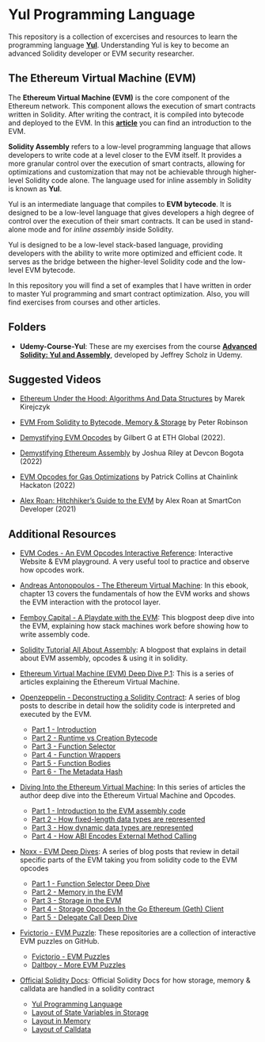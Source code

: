 # Yul Programming Language
This repository is a collection of excercises and resources to learn the programming language [**Yul**](https://docs.soliditylang.org/en/latest/). Understanding Yul is key to become an advanced Solidity developer or EVM security researcher.

## The Ethereum Virtual Machine (EVM)
The **Ethereum Virtual Machine (EVM)** is the core component of the Ethereum network. This component allows the execution of smart contracts written in Solidity. After writing the contract, it is compiled into bytecode and deployed to the EVM. In this [**article**](https://medium.com/coinsbench/ethereum-virtual-machine-evm-deep-dive-part-i-7dd6fe7b2f44?sk=ecde25a77594f0a99366c23bc79aaa3c) you can find an introduction to the EVM.

**Solidity Assembly** refers to a low-level programming language that allows developers to write code at a level closer to the EVM itself. It provides a more granular control over the execution of smart contracts, allowing for optimizations and customization that may not be achievable through higher-level Solidity code alone. The language used for inline assembly in Solidity is known as **Yul**. 

Yul is an intermediate language that compiles to **EVM bytecode**. It is designed to be a low-level language that gives developers a high degree of control over the execution of their smart contracts. It can be used in stand-alone mode and for *inline assembly* inside Solidity.

Yul is designed to be a low-level stack-based language, providing developers with the ability to write more optimized and efficient code. It serves as the bridge between the higher-level Solidity code and the low-level EVM bytecode.

In this repository you will find a set of examples that I have written in order to master Yul programming and smart contract optimization. Also, you will find exercises from courses and other articles.

## Folders
* **Udemy-Course-Yul**: These are my exercises from the course  [**Advanced Solidity: Yul and Assembly**](https://www.udemy.com/course/advanced-solidity-yul-and-assembly/), developed by Jeffrey Scholz in Udemy.

## Suggested Videos

- [Ethereum Under the Hood: Algorithms And Data Structures](https://www.youtube.com/watch?v=OxofT39TJgg) by Marek Kirejczyk

- [EVM From Solidity to Bytecode, Memory & Storage](https://www.youtube.com/watch?v=RxL_1AfV7N4&t=2s) by Peter Robinson

- [Demystifying EVM Opcodes](https://youtu.be/_tcyI_lNvo0?si=kxPFtKlVGAEb4HbT) by Gilbert G at ETH Global (2022).

- [Demystifying Ethereum Assembly](https://youtu.be/btDOvn8pLkA?si=fXKHMC_DIhmqZLok) by Joshua Riley at Devcon Bogota (2022)

- [EVM Opcodes for Gas Optimizations](https://www.youtube.com/live/M8_4THWJkHQ?si=uKYpXOf1BIkQt1qe) by Patrick Collins at Chainlink Hackaton (2022)

- [Alex Roan: Hitchhiker’s Guide to the EVM](https://youtu.be/zgukojxyHKc?si=2y5xectQ8U0bLCk0) by Alex Roan at SmartCon Developer (2021)

## Additional Resources

+ [EVM Codes - An EVM Opcodes Interactive Reference](https://www.evm.codes/): Interactive Website & EVM playground. A very useful tool to practice and observe how opcodes work.

+ [Andreas Antonopoulos - The Ethereum Virtual Machine](https://github.com/ethereumbook/ethereumbook/blob/develop/13evm.asciidoc): In this ebook, chapter 13 covers the fundamentals of how the EVM works and shows the EVM interaction with the protocol layer.

+ [Femboy Capital - A Playdate with the EVM](https://femboy.capital/evm-pt1): This blogpost deep dive into the EVM, explaining how stack machines work before showing how to write assembly code.

+ [Solidity Tutorial All About Assembly](https://jeancvllr.medium.com/solidity-tutorial-all-about-assembly-5acdfefde05c): A blogpost that explains in detail about EVM assembly, opcodes & using it in solidity.

+ [Ethereum Virtual Machine (EVM) Deep Dive P.1](https://medium.com/coinsbench/ethereum-virtual-machine-evm-deep-dive-part-i-7dd6fe7b2f44?sk=ecde25a77594f0a99366c23bc79aaa3c): This is a series of articles explaining the Ethereum Virtual Machine.

+ [Openzeppelin - Deconstructing a Solidity Contract](https://openzeppelin.com/): A series of blog posts to describe in detail how the solidity code is interpreted and executed by the EVM.
  - [Part 1 - Introduction](https://blog.openzeppelin.com/deconstructing-a-solidity-contract-part-i-introduction-832efd2d7737/)
  - [Part 2 - Runtime vs Creation Bytecode](https://blog.zeppelin.solutions/deconstructing-a-solidity-contract-part-ii-creation-vs-runtime-6b9d60ecb44c)
  - [Part 3 - Function Selector](https://blog.zeppelin.solutions/deconstructing-a-solidity-contract-part-iii-the-function-selector-6a9b6886ea49)
  - [Part 4 - Function Wrappers](https://blog.zeppelin.solutions/deconstructing-a-solidity-contract-part-iv-function-wrappers-d8e46672b0ed)
  - [Part 5 - Function Bodies](https://blog.zeppelin.solutions/deconstructing-a-solidity-contract-part-v-function-bodies-2d19d4bef8be)
  - [Part 6 - The Metadata Hash](https://blog.zeppelin.solutions/deconstructing-a-solidity-contract-part-vi-the-swarm-hash-70f069e22aef)

+ [Diving Into the Ethereum Virtual Machine](https://medium.com/@hayeah/diving-into-the-ethereum-vm-6e8d5d2f3c30): In this series of articles the author deep dive into the Ethereum Virtual Machine and Opcodes.
  - [Part 1 - Introduction to the EVM assembly code](https://medium.com/@hayeah/diving-into-the-ethereum-vm-6e8d5d2f3c30)
  - [Part 2 - How fixed-length data types are represented](https://medium.com/@hayeah/diving-into-the-ethereum-vm-part-2-storage-layout-bc5349cb11b7)
  - [Part 3 - How dynamic data types are represented](https://medium.com/@hayeah/diving-into-the-ethereum-vm-the-hidden-costs-of-arrays-28e119f04a9b)
  - [Part 4 - How ABI Encodes External Method Calling](https://medium.com/@hayeah/how-to-decipher-a-smart-contract-method-call-8ee980311603)

+ [Noxx - EVM Deep Dives](https://noxx.substack.com/p/evm-deep-dives-the-path-to-shadowy?s=r): A series of blog posts that review in detail specific parts of the EVM taking you from solidity code to the EVM opcodes
 
  - [Part 1 - Function Selector Deep Dive](https://noxx.substack.com/p/evm-deep-dives-the-path-to-shadowy?s=r)
  - [Part 2 - Memory in the EVM](https://noxx.substack.com/p/evm-deep-dives-the-path-to-shadowy-d6b?s=r)
  - [Part 3 - Storage in the EVM](https://noxx.substack.com/p/evm-deep-dives-the-path-to-shadowy-3ea?s=r)
  - [Part 4 - Storage Opcodes In the Go Ethereum (Geth) Client](https://noxx.substack.com/p/evm-deep-dives-the-path-to-shadowy-5a5?utm_source=%2Fprofile%2F80455042-noxx&utm_medium=reader2&s=r)
  - [Part 5 - Delegate Call Deep Dive](https://noxx.substack.com/p/evm-deep-dives-the-path-to-shadowy-a5f?utm_source=%2Fprofile%2F80455042-noxx&utm_medium=reader2&s=r)

+ [Fvictorio - EVM Puzzle](https://github.com/fvictorio/evm-puzzles): These repositories are a collection of interactive EVM puzzles on GitHub.
  - [Fvictorio - EVM Puzzles](https://github.com/fvictorio/evm-puzzles)
  - [Daltboy - More EVM Puzzles](https://github.com/daltyboy11/more-evm-puzzles)

+ [Official Solidity Docs](https://docs.soliditylang.org/en/v0.8.10/internals/layout_in_storage.html): Official Solidity Docs for how storage, memory & calldata are handled in a solidity contract
  - [Yul Programming Language](https://docs.soliditylang.org/en/latest/yul.html)
  - [Layout of State Variables in Storage](https://docs.soliditylang.org/en/v0.8.10/internals/layout_in_storage.html)
  - [Layout in Memory](https://docs.soliditylang.org/en/v0.8.10/internals/layout_in_memory.html)
  - [Layout of Calldata](https://docs.soliditylang.org/en/v0.8.10/internals/layout_in_calldata.html)